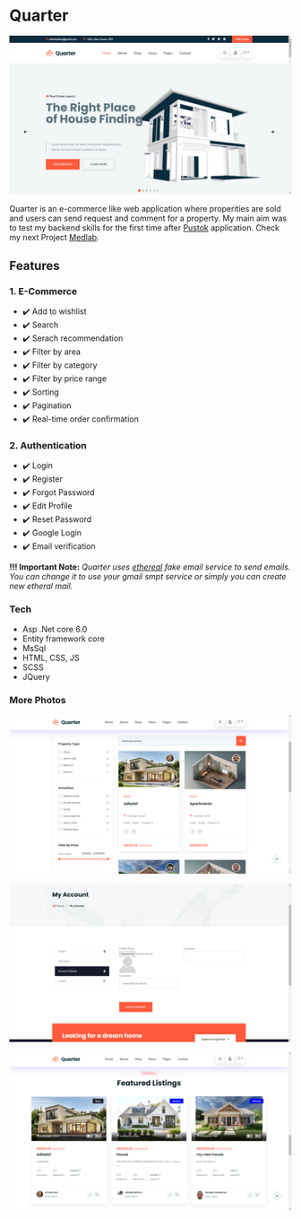 # Quarter

![Main Image](readme-images/Quarter%20-%20Real%20Estate%20HTML%20Template%20-%20Google%20Chrome%2023_03_2023%2019_10_15.png)

Quarter is an e-commerce like web application where
properities are sold and users can
send request and comment for a property.
My main aim was to test my backend skills for the first time after [Pustok](https://github.com/TAHiRLI/22.-Task-21-12-22-Pustok-14.0) application. Check my next Project [Medlab](https://github.com/TAHiRLI/FinalProject).

## Features

### 1. E-Commerce

- ✔️ Add to wishlist
- ✔️ Search
- ✔️ Serach recommendation
- ✔️ Filter by area
- ✔️ Filter by category
- ✔️ Filter by price range
- ✔️ Sorting
- ✔️ Pagination
- ✔️ Real-time order confirmation

### 2. Authentication

- ✔️ Login
- ✔️ Register
- ✔️ Forgot Password
- ✔️ Edit Profile
- ✔️ Reset Password
- ✔️ Google Login
- ✔️ Email verification

**!!! Important Note:** *Quarter uses [ethereal](https://ethereal.email/create) fake email service to send emails. You can change it to use your gmail smpt service or simply you can create new etheral mail.*

### Tech

- Asp .Net core 6.0
- Entity framework core
- MsSql 
- HTML, CSS, JS
- SCSS
- JQuery

### More Photos

![Image1](readme-images/Quarter%20-%20Real%20Estate%20HTML%20Template%20-%20Google%20Chrome%2023_03_2023%2019_13_08.png)

![Image2](readme-images/Quarter%20-%20Real%20Estate%20HTML%20Template%20-%20Google%20Chrome%2023_03_2023%2019_13_44.png)

![Image3](readme-images/Quarter%20-%20Real%20Estate%20HTML%20Template%20-%20Google%20Chrome%2023_03_2023%2019_16_03.png)